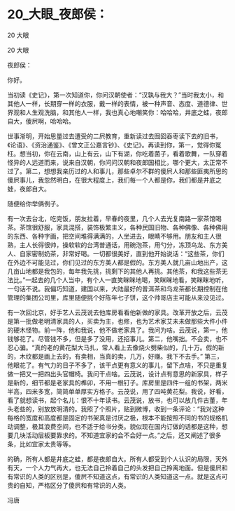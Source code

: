# 20_大眼_夜郎侯：

20 大眼

20 大眼

夜郎侯：

你好。

当初读《史记》，第一次知道你，你问汉朝使者：“汉孰与我大？”当时我太小，和其他人一样，长期穿一样的衣服，戴一样的表情，被一种声音、态度、道德律、世界观和人生观洗脑，和其他人一样，我也真心地嘲笑你：哈哈哈，井底之蛙，夜郎自大，傻屄啊，哈哈哈。

世事渐明，开始思量过去遭受的二屄教育，重新读过去囫囵吞枣读下去的旧书，《论语》、《资治通鉴》、《曾文正公嘉言钞》、《史记》。再读到你，第一，觉得你冤枉。想当初，你在云南，山上有云，山下有湖，你吃着菌子，看着歌舞，一队穿着怪异的人远道而来，说来自汉朝，你问问汉朝和夜郎国相比，哪个更大，太正常不过了。第二，想想我亲历过的人和事儿，那些卓尔不群的傻屄人和那些匪夷所思的傻屄事儿，我忽然明白，在很大程度上，我们每一个人都是你，我们都是井底之蛙，夜郎自大。

随便给你举俩例子。

有一次去台北，吃完饭，朋友拉着，早春的夜里，几个人去光复南路一家茶馆喝茶。茶馆很舒服，家具混搭，装饰极繁主义，各种民国旧物、各种佛像、各种佛用的东西、各种字画，把空间堆得满满的，人坐进去，眼睛不够用。朋友和主人很熟，主人长得很帅，操软软的台湾普通话，用碗泡茶，用勺分，冻顶乌龙、东方美人、自家密制奶茶，非常好喝。一切都很美好，直到他开始说话：“这些茶，你们在外边不可能见过，你们见过的东方美人都是假的。东方美人就几亩山地出产，这几亩山地都是我包的，每年我先挑，挑剩下的其他人再挑。其他茶，和我这些茶无法比。”一起去的几个人当中，有个人一直笑眯眯地喝，笑眯眯地看，笑眯眯地听，一句话不说。我偏巧知道，建国以来，大陆最好的普洱茶和乌龙茶都长期控制在他管理的集团公司里，库里随便挑个好陈年七子饼，这个帅哥店主可能从来没见过。

有一次回北京，好手艺人云茂说去他库房看看他新做的家具。改革开放之后，云茂是第一批做老明清家具的人，买卖为主，也修，也为艺术家艾未未做那些大件小件的硬木怪物。前一阵，他和我说，他不做老家具了。我问为啥。云茂说，第一，他钱够花了。尽管钱不多，但是多了没用，还招事儿。第二，他嘴拙。不会卖，也不忍心骗。“真的老的黄花梨大马扎，常人看上去像烧火劈柴似的，几十万。假的新的，木纹都是画上去的，有卖相，当真的卖，几万，好赚。我下不去手。” 第三，他眼花了。有气力的日子不多了，该干点更有意义的事儿，留下点啥，不只是重复做一把又一把四出头官帽椅。我问干点啥。云茂说，设计点有意思的新家具，样子是新的，细节都是老家具的榫卯，不用一根钉子。库房里是四件一组的书架，两米半高，四米多宽，简简单单厚实方格子。云茂说，用了四吨黄花梨。我说，好看，看了就想读书，起个名儿：恨不十年读书。云茂说，放书，也可以放几件古董，年头老些的，别放放明清的。我照了个照片，贴到微博，收到一条评论：“我对这种每格的宽度和高度都是固定的书架真是讨厌之极，根本不能按照不同的书的规格机动调整，极其浪费空间，也不适于给书分类。貌似现在国内订做的话都是这种，想要几块活动层板要靠求的。不知道宜家的会不会好一点。”之后，还又阐述了很多条，比如宜家太贵等等。

的确，所有人都是井底之蛙，都是夜郎自大。所有人都受到个人认识的局限，天外有天，一个人力气再大，也无法自己拎着自己的头发把自己拎离地面。但是傻屄和有常识的人类的区别是，傻屄不知道这点，有常识的人类知道这一点。就是这点可贵的自知，严格区分了傻屄和有常识的人类。

冯唐